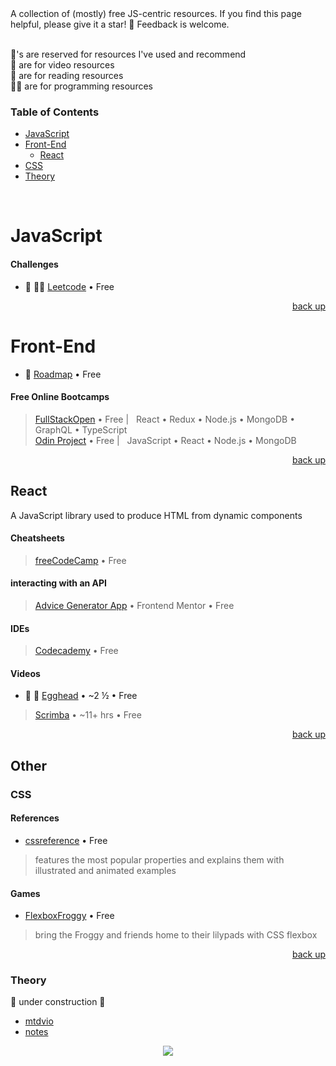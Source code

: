 <div hidden id="top"></div>
A collection of (mostly) free JS-centric resources. If you find this page helpful, please give it a star! 🌟 Feedback is welcome. 
<br>
<br>

💜's are reserved for resources I've used and recommend <br>
🍿 are for video resources <br>
📖 are for reading resources <br>
👩‍💻 are for programming resources

### Table of Contents

* [JavaScript](#javascript)
* [Front-End](#front-end)
  * [React](#react)
* [CSS](#css)
* [Theory](#theory)

<br>

# JavaScript

#### Challenges
* 💜 👩‍💻 [Leetcode](https://leetcode.com/) • Free

<p align="right"><a href="#top">back up</a></p>
 
# Front-End
* 💜 [Roadmap](https://roadmap.sh/frontend) • Free

#### Free Online Bootcamps
> [FullStackOpen](https://fullstackopen.com/en/)  • Free | &nbsp; React • Redux • Node.js • MongoDB • GraphQL • TypeScript <br>
> [Odin Project](https://www.theodinproject.com/paths/full-stack-javascript) • Free | &nbsp; JavaScript • React • Node.js • MongoDB 

<p align="right"><a href="#top">back up</a></p>

## React
A JavaScript library used to produce HTML from dynamic components
#### Cheatsheets
> [freeCodeCamp](https://www-freecodecamp-org.cdn.ampproject.org/c/s/www.freecodecamp.org/news/the-react-cheatsheet/amp/#react-elements) • Free

#### interacting with an API
> [Advice Generator App](https://www.frontendmentor.io/challenges/advice-generator-app-QdUG-13db) • Frontend Mentor • Free

#### IDEs
> [Codecademy](https://www.codecademy.com/learn/react-101) • Free

#### Videos
* 💜 🍿 [Egghead](https://egghead.io/courses/the-beginner-s-guide-to-react) • ~2 ½ • Free<br>
>
> [Scrimba](https://scrimba.com/learn/learnreact) • ~11+ hrs • Free

<p align="right"><a href="#top">back up</a></p>

## Other
### CSS

#### References
* [cssreference](https://cssreference.io/) • Free
> features the most popular properties and explains them with illustrated and animated examples

#### Games
* [FlexboxFroggy](https://flexboxfroggy.com/) • Free
> bring the Froggy and friends home to their lilypads with CSS flexbox

<p align="right"><a href="#top">back up</a></p>

### Theory

🚧 under construction 🚧

* [mtdvio](https://github.com/mtdvio/every-programmer-should-know)
* [notes](https://benmccormick.org/2018/02/20/cs-for-fe/)

<p align="center">
  <img src="https://visitor-badge.laobi.icu/badge?page_id=adrianHards/resources-js" id="counter">
</p>

